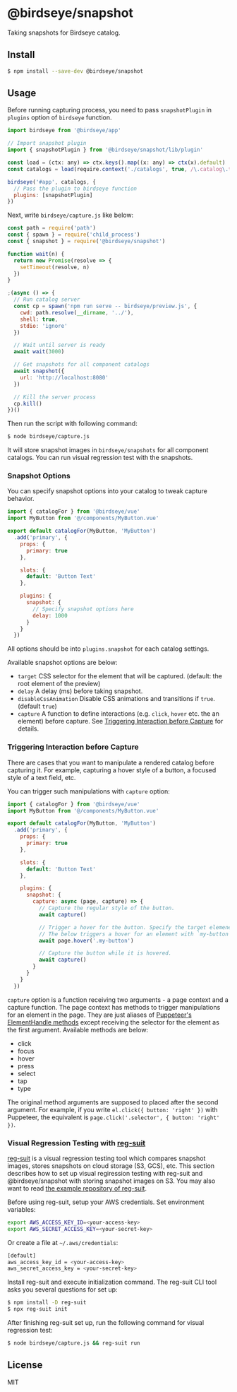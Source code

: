 # @birdseye/snapshot

Taking snapshots for Birdseye catalog.

## Install

```sh
$ npm install --save-dev @birdseye/snapshot
```

## Usage

Before running capturing process, you need to pass `snapshotPlugin` in `plugins` option of `birdseye` function.

```js
import birdseye from '@birdseye/app'

// Import snapshot plugin
import { snapshotPlugin } from '@birdseye/snapshot/lib/plugin'

const load = (ctx: any) => ctx.keys().map((x: any) => ctx(x).default)
const catalogs = load(require.context('./catalogs', true, /\.catalog\.ts$/))

birdseye('#app', catalogs, {
  // Pass the plugin to birdseye function
  plugins: [snapshotPlugin]
})

```

Next, write `birdseye/capture.js` like below:

```js
const path = require('path')
const { spawn } = require('child_process')
const { snapshot } = require('@birdseye/snapshot')

function wait(n) {
  return new Promise(resolve => {
    setTimeout(resolve, n)
  })
}

;(async () => {
  // Run catalog server
  const cp = spawn('npm run serve -- birdseye/preview.js', {
    cwd: path.resolve(__dirname, '../'),
    shell: true,
    stdio: 'ignore'
  })

  // Wait until server is ready
  await wait(3000)

  // Get snapshots for all component catalogs
  await snapshot({
    url: 'http://localhost:8080'
  })

  // Kill the server process
  cp.kill()
})()
```

Then run the script with following command:

```sh
$ node birdseye/capture.js
```

It will store snapshot images in `birdseye/snapshots` for all component catalogs. You can run visual regression test with the snapshots.

### Snapshot Options

You can specify snapshot options into your catalog to tweak capture behavior.

```js
import { catalogFor } from '@birdseye/vue'
import MyButton from '@/components/MyButton.vue'

export default catalogFor(MyButton, 'MyButton')
  .add('primary', {
    props: {
      primary: true
    },

    slots: {
      default: 'Button Text'
    },

    plugins: {
      snapshot: {
        // Specify snapshot options here
        delay: 1000
      }
    }
  })
```

All options should be into `plugins.snapshot` for each catalog settings.

Available snapshot options are below:

- `target` CSS selector for the element that will be captured. (default: the root element of the preview)
- `delay` A delay (ms) before taking snapshot.
- `disableCssAnimation` Disable CSS animations and transitions if `true`. (default `true`)
- `capture` A function to define interactions (e.g. `click`, `hover` etc. the an element) before capture. See [Triggering Interaction before Capture](#triggering-interaction-before-capture) for details.

### Triggering Interaction before Capture

There are cases that you want to manipulate a rendered catalog before capturing it. For example, capturing a hover style of a button, a focused style of a text field, etc.

You can trigger such manipulations with `capture` option:

```js
import { catalogFor } from '@birdseye/vue'
import MyButton from '@/components/MyButton.vue'

export default catalogFor(MyButton, 'MyButton')
  .add('primary', {
    props: {
      primary: true
    },

    slots: {
      default: 'Button Text'
    },

    plugins: {
      snapshot: {
        capture: async (page, capture) => {
          // Capture the regular style of the button.
          await capture()

          // Trigger a hover for the button. Specify the target elemenet with a CSS selector.
          // The below triggers a hover for an element with `my-button` class.
          await page.hover('.my-button')

          // Capture the button while it is hovered.
          await capture()
        }
      }
    }
  })
```

`capture` option is a function receiving two arguments - a page context and a capture function. The page context has methods to trigger manipulations for an element in the page. They are just aliases of [Puppeteer's ElementHandle methods](https://github.com/puppeteer/puppeteer/blob/v5.2.1/docs/api.md#class-elementhandle) except receiving the selector for the element as the first argument. Available methods are below:

- click
- focus
- hover
- press
- select
- tap
- type

The original method arguments are supposed to placed after the second argument. For example, if you write `el.click({ button: 'right' })` with Puppeteer, the equivalent is `page.click('.selector', { button: 'right' })`.

### Visual Regression Testing with [reg-suit](https://github.com/reg-viz/reg-suit)

[reg-suit](https://github.com/reg-viz/reg-suit) is a visual regression testing tool which compares snapshot images, stores snapshots on cloud storage (S3, GCS), etc. This section describes how to set up visual regiression testing with reg-suit and @birdseye/snapshot with storing snapshot images on S3. You may also want to read [the example repository of reg-suit](https://github.com/reg-viz/reg-puppeteer-demo).

Before using reg-suit, setup your AWS credentials. Set environment variables:

```sh
export AWS_ACCESS_KEY_ID=<your-access-key>
export AWS_SECRET_ACCESS_KEY=<your-secret-key>
```

Or create a file at `~/.aws/credentials`:

```sh
[default]
aws_access_key_id = <your-access-key>
aws_secret_access_key = <your-secret-key>
```

Install reg-suit and execute initialization command. The reg-suit CLI tool asks you several questions for set up:

```sh
$ npm install -D reg-suit
$ npx reg-suit init
```

After finishing reg-suit set up, run the following command for visual regression test:

```sh
$ node birdseye/capture.js && reg-suit run
```

## License

MIT
